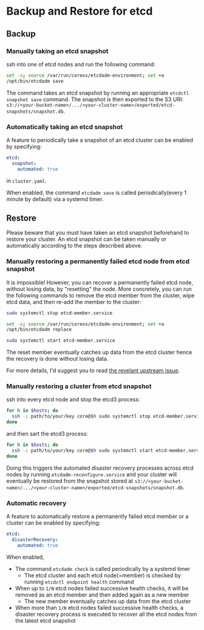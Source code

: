 # Backup and Restore for etcd

## Backup

### Manually taking an etcd snapshot

ssh into one of etcd nodes and run the following command:

```bash
set -a; source /var/run/coreos/etcdadm-environment; set +a
/opt/bin/etcdadm save
``````

The command takes an etcd snapshot by running an appropriate `etcdctl snapshot save` command.
The snapshot is then exported to the S3 URI: `s3://<your-bucket-name>/.../<your-cluster-name>/exported/etcd-snapshots/snapshot.db`.

### Automatically taking an etcd snapshot

A feature to periodically take a snapshot of an etcd cluster can be enabled by specifying: 
```yaml
etcd:
  snapshot:
    automated: true
``` 
in `cluster.yaml`.

When enabled, the command `etcdadm save` is called periodically(every 1 minute by default) via a systemd timer.

## Restore

Please beware that you must have taken an etcd snapshot beforehand to restore your cluster.
An etcd snapshot can be taken manually or automatically according to the steps described above.

### Manually restoring a permanently failed etcd node from etcd snapshot

It is impossible!
However, you can recover a permanently failed etcd node, without losing data, by "resetting" the node.
More concretely, you can run the following commands to remove the etcd member from the cluster, wipe etcd data, and then re-add the member to the cluster:

```bash
sudo systemctl stop etcd-member.service

set -a; source /var/run/coreos/etcdadm-environment; set +a
/opt/bin/etcdadm replace

sudo systemctl start etcd-member.service
```

The reset member eventually catches up data from the etcd cluster hence the recovery is done without losing data.

For more details, I'd suggest you to read [the revelant upstream issue](https://github.com/kubernetes/kubernetes/issues/40027#issuecomment-283501556).

### Manually restoring a cluster from etcd snapshot

ssh into every etcd node and stop the etcd3 process:

```bash
for h in $hosts; do
  ssh -i path/to/your/key core@$h sudo systemctl stop etcd-member.service
done
```

and then sart the etcd3 process:

```bash
for h in $hosts; do
  ssh -i path/to/your/key core@$h sudo systemctl start etcd-member.service
done
```

Doing this triggers the automated disaster recovery processes across etcd nodes by running `etcdadm-reconfigure.service`
and your cluster will eventually be restored from the snapshot stored at `s3://<your-bucket-name>/.../<your-cluster-name>/exported/etcd-snapshots/snapshot.db`.

### Automatic recovery

A feature to automatically restore a permanently failed etcd member or a cluster can be enabled by specifying:

```yaml
etcd:
  disasterRecovery:
    automated: true
```

When enabled,
- The command `etcdadm check` is called periodically by a systemd timer
  - The etcd cluster and each etcd node(=member) is checked by running `etcdctl endpoint health` command
- When up to `1/N` etcd nodes failed successive health checks, it will be removed as an etcd member and then added again as a new member
   - The new member eventually catches up data from the etcd cluster
- When more than `1/N` etcd nodes failed successive health checks, a disaster recovery process is executed to recover all the etcd nodes from the latest etcd snapshot
